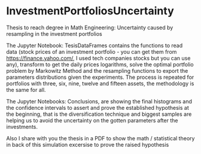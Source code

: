 # InvestmentPortfoliosUncertainty
Thesis to reach degree in Math Engineering: Uncertainty caused by resampling in the investment portfolios

The Jupyter Notebook: TesisDataFrames contains the functions to read data (stock prices of an investment portfolio - you can get them from https://finance.yahoo.com/, I used tech companies stocks but you can use any), transform to get the daily prices logarithms, solve the optimal portfolio problem by Markowitz Method and the resampling functions to export the parameters distributions given the experiments. The process is repeated for portfolios with three, six, nine, twelve and fifteen assets, the methodology is the same for all.

The Jupyter Notebooks: Conclusions, are showing the final histograms and the confidence intervals to assert and prove the established hypothesis at the beginning, that is the diversification technique and biggest samples are helping us to avoid the uncertainty on the gotten parameters after the investments.

Also I share with you the thesis in a PDF to show the math / statistical theory in back of this simulation excersise to prove the raised hypothesis

